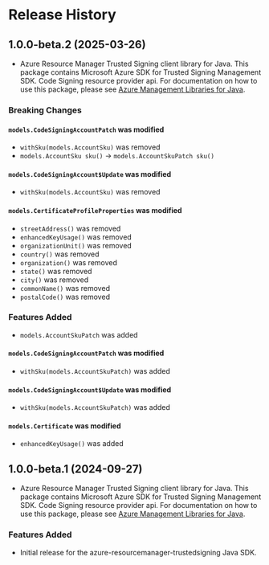 # Release History

## 1.0.0-beta.2 (2025-03-26)

- Azure Resource Manager Trusted Signing client library for Java. This package contains Microsoft Azure SDK for Trusted Signing Management SDK. Code Signing resource provider api. For documentation on how to use this package, please see [Azure Management Libraries for Java](https://aka.ms/azsdk/java/mgmt).

### Breaking Changes

#### `models.CodeSigningAccountPatch` was modified

* `withSku(models.AccountSku)` was removed
* `models.AccountSku sku()` -> `models.AccountSkuPatch sku()`

#### `models.CodeSigningAccount$Update` was modified

* `withSku(models.AccountSku)` was removed

#### `models.CertificateProfileProperties` was modified

* `streetAddress()` was removed
* `enhancedKeyUsage()` was removed
* `organizationUnit()` was removed
* `country()` was removed
* `organization()` was removed
* `state()` was removed
* `city()` was removed
* `commonName()` was removed
* `postalCode()` was removed

### Features Added

* `models.AccountSkuPatch` was added

#### `models.CodeSigningAccountPatch` was modified

* `withSku(models.AccountSkuPatch)` was added

#### `models.CodeSigningAccount$Update` was modified

* `withSku(models.AccountSkuPatch)` was added

#### `models.Certificate` was modified

* `enhancedKeyUsage()` was added

## 1.0.0-beta.1 (2024-09-27)

- Azure Resource Manager Trusted Signing client library for Java. This package contains Microsoft Azure SDK for Trusted Signing Management SDK. Code Signing resource provider api. For documentation on how to use this package, please see [Azure Management Libraries for Java](https://aka.ms/azsdk/java/mgmt).

### Features Added

- Initial release for the azure-resourcemanager-trustedsigning Java SDK.
